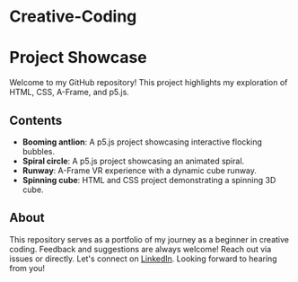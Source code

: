 # Creative-Coding
# Project Showcase

Welcome to my GitHub repository! This project highlights my exploration of HTML, CSS, A-Frame, and p5.js.

## Contents

- **Booming antlion**: A p5.js project showcasing interactive flocking bubbles.
- **Spiral circle**: A p5.js project showcasing an animated spiral.
- **Runway**: A-Frame VR experience with a dynamic cube runway.
- **Spinning cube**:  HTML and CSS project demonstrating a spinning 3D cube.


## About

This repository serves as a portfolio of my journey as a beginner in creative coding.
Feedback and suggestions are always welcome! Reach out via issues or directly.
Let's connect on [LinkedIn](https://www.linkedin.com/in/humyra-islam/). Looking forward to hearing from you!

